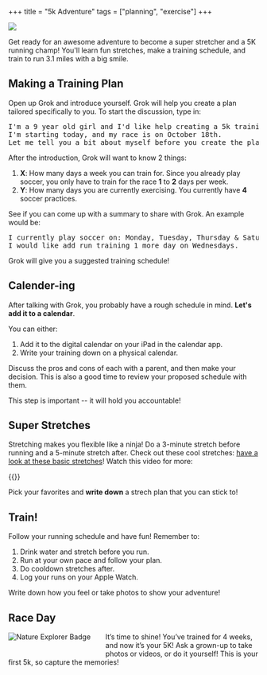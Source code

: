 +++
title = "5k Adventure"
tags = ["planning", "exercise"]
+++

<img class="hero" src="/images/hero/5krace.jpg" />

Get ready for an awesome adventure to become a super stretcher and a 5K running champ! You'll learn fun stretches, make a training schedule, and train to run 3.1 miles with a big smile.

## Making a Training Plan

Open up Grok and introduce yourself. Grok will help you create a plan tailored specifically to you. To start the discussion, type in:

<pre>I'm a 9 year old girl and I'd like help creating a 5k training plan. 
I'm starting today, and my race is on October 18th. 
Let me tell you a bit about myself before you create the plan.</pre>

After the introduction, Grok will want to know 2 things:

1. **X**: How many days a week you can train for. Since you already play soccer, you only have to train for the race **1** to **2** days per week.
2. **Y**: How many days you are currently exercising. You currently have **4** soccer practices.

See if you can come up with a summary to share with Grok. An example would be:

<pre>I currently play soccer on: Monday, Tuesday, Thursday & Saturday. 
I would like add run training 1 more day on Wednesdays.</pre>

Grok will give you a suggested training schedule!

## Calender-ing

After talking with Grok, you probably have a rough schedule in mind. **Let's add it to a calendar**.

You can either:
1. Add it to the digital calendar on your iPad in the calendar app.
2. Write your training down on a physical calendar.

Discuss the pros and cons of each with a parent, and then make your decision. This is also a good time to review your proposed schedule with them.

This step is important -- it will hold you accountable!

## Super Stretches
Stretching makes you flexible like a ninja! Do a 3-minute stretch before running and a 5-minute stretch after. Check out these cool stretches: [have a look at these basic stretches](https://www.mayoclinic.org/healthy-lifestyle/fitness/in-depth/stretching/art-20546848)! Watch this video for more:

{{<youtube UAcO8sb7KWc>}}

Pick your favorites and **write down** a strech plan that you can stick to!

## Train!
Follow your running schedule and have fun! Remember to:
1. Drink water and stretch before you run.
2. Run at your own pace and follow your plan.
3. Do cooldown stretches after.
4. Log your runs on your Apple Watch.

Write down how you feel or take photos to show your adventure!

## Race Day

<img src="/images/hero/5krace.jpg" class="girl-scout-badge" alt="Nature Explorer Badge" title="5k Adventure" style="float: left; margin-right: 30px; margin-bottom: 30px;" />

It’s time to shine! You’ve trained for 4 weeks, and now it’s your 5K! Ask a grown-up to take photos or videos, or do it yourself! This is your first 5k, so capture the memories!





